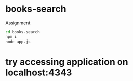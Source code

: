 # books-search
Assignment 


```bash
cd books-search 
npm i 
node app.js
```

# try accessing application on localhost:4343 
